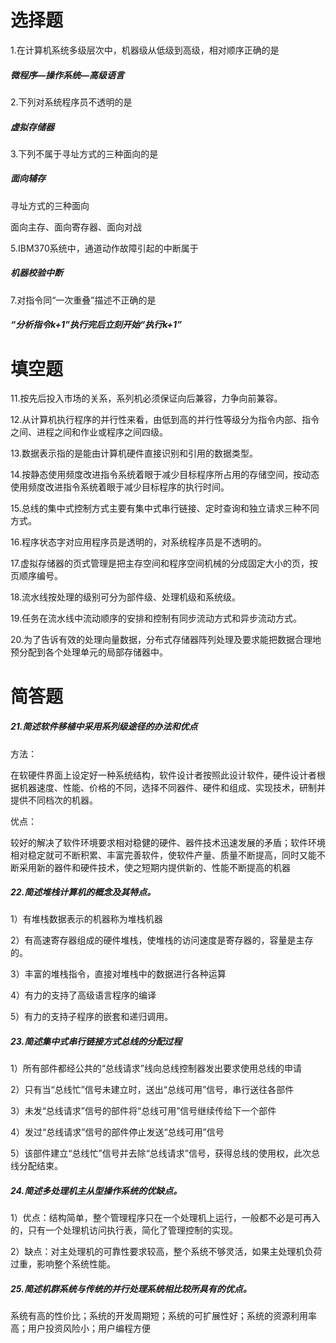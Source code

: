 # 选择题

1.在计算机系统多级层次中，机器级从低级到高级，相对顺序正确的是

##### 微程序—操作系统—高级语言

2.下列对系统程序员不透明的是

##### 虚拟存储器

3.下列不属于寻址方式的三种面向的是

##### 面向辅存

寻址方式的三种面向

面向主存、面向寄存器、面向对战

5.IBM370系统中，通道动作故障引起的中断属于

##### 机器校验中断

7.对指令同“一次重叠”描述不正确的是

##### “分析指令k+1”执行完后立刻开始“执行k+1”

# 填空题

11.按先后投入市场的关系，系列机必须保证向后兼容，力争向前兼容。

12.从计算机执行程序的并行性来看，由低到高的并行性等级分为指令内部、指令之间、进程之间和作业或程序之间四级。

13.数据表示指的是能由计算机硬件直接识别和引用的数据类型。

14.按静态使用频度改进指令系统着眼于减少目标程序所占用的存储空间，按动态使用频度改进指令系统着眼于减少目标程序的执行时间。

15.总线的集中式控制方式主要有集中式串行链接、定时查询和独立请求三种不同方式。

16.程序状态字对应用程序员是透明的，对系统程序员是不透明的。

17.虚拟存储器的页式管理是把主存空间和程序空间机械的分成固定大小的页，按页顺序编号。

18.流水线按处理的级别可分为部件级、处理机级和系统级。

19.任务在流水线中流动顺序的安排和控制有同步流动方式和异步流动方式。

20.为了告诉有效的处理向量数据，分布式存储器阵列处理及要求能把数据合理地预分配到各个处理单元的局部存储器中。

# 简答题

##### 21.简述软件移植中采用系列级途径的办法和优点

方法：

在软硬件界面上设定好一种系统结构，软件设计者按照此设计软件，硬件设计者根据机器速度、性能、价格的不同，选择不同器件、硬件和组成、实现技术，研制并提供不同档次的机器。

优点：

较好的解决了软件环境要求相对稳健的硬件、器件技术迅速发展的矛盾；软件环境相对稳定就可不断积累、丰富完善软件，使软件产量、质量不断提高，同时又能不断采用新的器件和硬件技术，使之短期内提供新的、性能不断提高的机器

##### 22.简述堆栈计算机的概念及其特点。

1）有堆栈数据表示的机器称为堆栈机器

2）有高速寄存器组成的硬件堆栈，使堆栈的访问速度是寄存器的，容量是主存的。

3）丰富的堆栈指令，直接对堆栈中的数据进行各种运算

4）有力的支持了高级语言程序的编译

5）有力的支持子程序的嵌套和递归调用。

##### 23.简述集中式串行链接方式总线的分配过程

1）所有部件都经公共的“总线请求”线向总线控制器发出要求使用总线的申请

2）只有当“总线忙”信号未建立时，送出“总线可用”信号，串行送往各部件

3）未发“总线请求”信号的部件将“总线可用”信号继续传给下一个部件

4）发过“总线请求”信号的部件停止发送“总线可用”信号

5）该部件建立“总线忙”信号并去除“总线请求”信号，获得总线的使用权，此次总线分配结束。

##### 24.简述多处理机主从型操作系统的优缺点。

1）优点：结构简单，整个管理程序只在一个处理机上运行，一般都不必是可再入的，只有一个处理机访问执行表，简化了管理控制的实现。

2）缺点：对主处理机的可靠性要求较高，整个系统不够灵活，如果主处理机负荷过重，影响整个系统性能。

##### 25.简述机群系统与传统的并行处理系统相比较所具有的优点。

系统有高的性价比；系统的开发周期短；系统的可扩展性好；系统的资源利用率高；用户投资风险小；用户编程方便